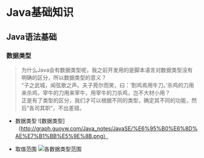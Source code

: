 # Java基础知识

## Java语法基础

### 数据类型

>  为什么Java会有数据类型呢，我之前开发用的是脚本语言对数据类型没有明确的区分，所以数据类型的意义？  
>  “子之武城，闻弦歌之声。夫子莞尔而笑，曰：‘割鸡焉用牛刀。’杀鸡的刀用来杀鸡，宰牛的刀用来宰牛，用宰牛的刀杀鸡，岂不大材小用？  
>  正是有了类型的区分，我们才可以根据不同的类型，确定其不同的功能，然后“各司其职”，不出差错。

* 数据类型
![数据类型]（http://graph.guoyw.com/Java_notes/JavaSE/%E6%95%B0%E6%8D%AE%E7%B1%BB%E5%9E%8B.png）

* 取值范围
![各数据类型范围](http://graph.guoyw.com/Java_notes/JavaSE/%E5%8F%96%E5%80%BC%E8%8C%83%E5%9B%B4.png)
